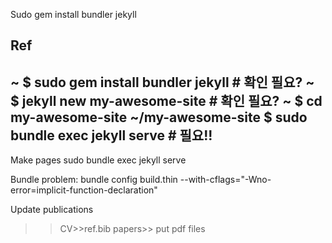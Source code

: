 

Sudo gem install bundler jekyll


Ref
--
~ $ sudo gem install bundler jekyll # 확인 필요?
~ $ jekyll new my-awesome-site # 확인 필요?
~ $ cd my-awesome-site
~/my-awesome-site $ sudo bundle exec jekyll serve # 필요!!
--


Make pages
sudo bundle exec jekyll serve


Bundle problem: 
bundle config build.thin --with-cflags="-Wno-error=implicit-function-declaration"

Update publications

>>CV>>ref.bib
>>papers>> put pdf files

